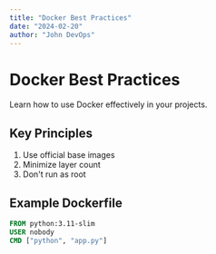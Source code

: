 ```yaml
---
title: "Docker Best Practices"
date: "2024-02-20"
author: "John DevOps"
---
```


# Docker Best Practices

Learn how to use Docker effectively in your projects.

## Key Principles

1. Use official base images
2. Minimize layer count
3. Don't run as root

## Example Dockerfile

```dockerfile
FROM python:3.11-slim
USER nobody
CMD ["python", "app.py"]
```
